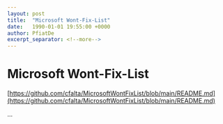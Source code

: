 ```yaml
---
layout: post
title:  "Microsoft Wont-Fix-List"
date:   1990-01-01 19:55:00 +0000
author: PfiatDe
excerpt_separator: <!--more-->
---
```


# Microsoft Wont-Fix-List
[https://github.com/cfalta/MicrosoftWontFixList/blob/main/README.md](https://github.com/cfalta/MicrosoftWontFixList/blob/main/README.md)

...
<!--more-->
